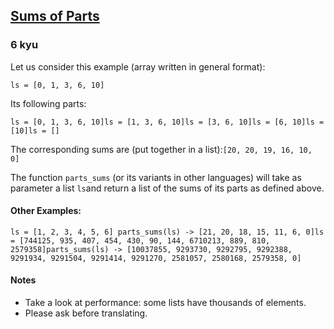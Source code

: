<h2><a href=https://www.codewars.com/kata/5ce399e0047a45001c853c2b/train/javascript target="_blank">Sums of Parts</a></h2><h3>6 kyu</h3><p>Let us consider this example (array written in general format):</p><p><code>ls = [0, 1, 3, 6, 10]</code></p><p>Its following parts:</p><pre><code>ls = [0, 1, 3, 6, 10]ls = [1, 3, 6, 10]ls = [3, 6, 10]ls = [6, 10]ls = [10]ls = []</code></pre><p>The corresponding sums are (put together in a list):<code>[20, 20, 19, 16, 10, 0]</code></p><p>The function <code>parts_sums</code> (or its variants in other languages) will take as parameter a list <code>ls</code>and return a list of the sums of its parts as defined above.</p><h4 id="other-examples">Other Examples:</h4><pre><code>ls = [1, 2, 3, 4, 5, 6] parts_sums(ls) -&gt; [21, 20, 18, 15, 11, 6, 0]ls = [744125, 935, 407, 454, 430, 90, 144, 6710213, 889, 810, 2579358]parts_sums(ls) -&gt; [10037855, 9293730, 9292795, 9292388, 9291934, 9291504, 9291414, 9291270, 2581057, 2580168, 2579358, 0]</code></pre><h4 id="notes">Notes</h4><ul><li>Take a look at performance: some lists have thousands of elements.</li><li>Please ask before translating.</li></ul>